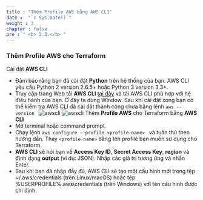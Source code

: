 ```yaml
---
title : "Thêm Profile AWS bằng AWS CLI"
date :  "`r Sys.Date()`" 
weight : 3
chapter : false
pre : " <b> 2.3.</b> "
---
```


### Thêm Profile AWS cho Terraform
Cài đặt **AWS CLI**
* Đảm bảo rằng bạn đã cài đặt **Python** trên hệ thống của bạn. AWS CLI yêu cầu Python 2 version 2.6.5+ hoặc Python 3 version 3.3+.
* Truy cập trang Web tải **AWS CLI** [tại đây](https://aws.amazon.com/vi/cli/) và tải AWS CLI phù hợp với hệ điều hành của bạn. Ở đây ta dùng Window. Sau khi cài đặt xong bạn có thể kiểm tra AWS CLI đã cài đặt thành công chưa bằng lệnh `aws --version `
![awscli](/images/2.3-aws-cli/00001.png?featherlight=false&width=70pc)
![awscli](/images/2.3-aws-cli/00002.png?featherlight=false&width=60pc)
Thêm **Profile AWS** cho Terraform bằng **AWS CLI**
* Mở terminal hoặc command prompt.
* Chạy lệnh `aws configure --profile <profile-name> ` và tuân thủ theo hướng dẫn. Thay `<profile-name>` bằng tên profile bạn muốn sử dụng cho Terraform.
* **AWS CLI** sẽ hỏi bạn về **Access Key ID**, **Secret Access Key**, **region** và định dạng **output** (ví dụ: JSON). Nhập các giá trị tương ứng và nhấn Enter.
* Sau khi bạn đã nhập đầy đủ, AWS CLI sẽ tạo một cấu hình mới trong tệp ~/.aws/credentials (trên Linux/macOS) hoặc tệp %USERPROFILE%.aws\credentials (trên Windows) với tên cấu hình được chỉ định.